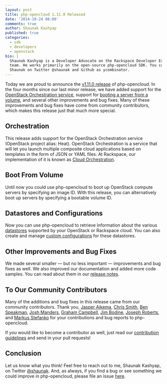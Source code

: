 ```yaml
---
layout: post
title: php-opencloud 1.11.0 Released
date: '2014-10-24 08:00'
comments: true
author: Shaunak Kashyap
published: true
categories:
  - sdk
  - developers
  - openstack
bio: |
  Shaunak Kashyap is a Developer Advocate on the Rackspace Developer Experience
  team. He works primarily on the open-source php-opencloud SDK. You can find
  Shaunak on Twitter @shaunak and Github as ycombinator.
---
```


Today we are proud to announce the [v1.11.0 release](https://github.com/rackspace/php-opencloud/releases/tag/v1.11.0) of php-opencloud. In the four months since our last minor release, we have added support for the [OpenStack Orchestration service](https://wiki.openstack.org/wiki/Heat), support for [booting a server from a volume](http://docs.openstack.org/user-guide/content/boot_from_volume.html), and several other improvements and bug fixes. Many of these improvements and bug fixes have come from community contributors, which makes this release just that much more special.

<!-- more -->

## Orchestration

This release adds support for the OpenStack Orchestration service (OpenStack project alias: Heat). OpenStack Orchestration is a service that will let you launch multiple composite cloud applications based on templates in the form of JSON or YAML files. At Rackspace, our implementation of it is known as [Cloud Orchestration](http://www.rackspace.com/cloud/orchestration/).

## Boot From Volume

Until now you could use php-opencloud to boot up OpenStack compute servers by specifying an image ID. With this release, you can alternatively boot up servers by specifying a bootable volume ID.

## Datastores and Configurations

Now you can use php-opencloud to retrieve information about the various [datastores](https://docs.rackspace.com/cdb/api/v1.0/cdb-devguide/content/datastore_types_and_versions.html) supported by your OpenStack or Rackspace cloud. You can also create and manage [custom configurations](https://docs.rackspace.com/cdb/api/v1.0/cdb-devguide/content/configurations.html) for these datastores.

## Other Improvements and Bug Fixes

We made several smaller &mdash; but no less important &mdash; improvements and bug fixes as well. We also improved our documentation and added more code samples. You can read about them in our [release notes](https://github.com/rackspace/php-opencloud/releases/tag/v1.11.0).

## To Our Community Contributors
Many of the additions and bug fixes in this release came from our community contributors. Thank you, [Jasper Aikema](https://github.com/asusk7m550), [Chris Smith](https://github.com/cs278), [Ben Speakman](https://github.com/Ben-Speakman), [Josh Manders](https://github.com/killswitch), [Graham Campbell](https://github.com/GrahamCampbell), [Jim Bodine](https://github.com/jsbodine), [Joseph Roberts](https://github.com/jjtroberts), and [Markus Stefanko](https://github.com/mastef) for your contributions and bug reports to php-opencloud.

If _you_ would like to become a contributor as well, just read our [contribution guidelines](https://github.com/rackspace/php-opencloud/blob/working/CONTRIBUTING.md) and send in your pull requests!

## Conclusion

Let us know what you think! Feel free to reach out to me, Shaunak Kashyap, on Twitter [@shaunak](https://twitter.com/shaunak). And, as always, if you find a bug or see something we could improve in php-opencloud, please file an issue [here](https://github.com/rackspace/php-opencloud/issues).
